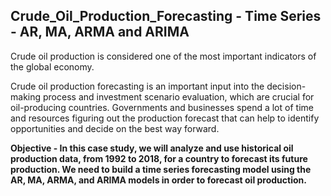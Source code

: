 ## Crude_Oil_Production_Forecasting - Time Series - AR, MA, ARMA and ARIMA

Crude oil production is considered one of the most important indicators of the global economy. 

Crude oil production forecasting is an important input into the decision-making process and investment scenario evaluation, which are crucial for oil-producing countries. Governments and businesses spend a lot of time and resources figuring out the production forecast that can help to identify opportunities and decide on the best way forward.

**Objective - In this case study, we will analyze and use historical oil production data, from 1992 to 2018, for a country to forecast its future production. We need to build a time series forecasting model using the AR, MA, ARMA, and ARIMA models in order to forecast oil production.**
